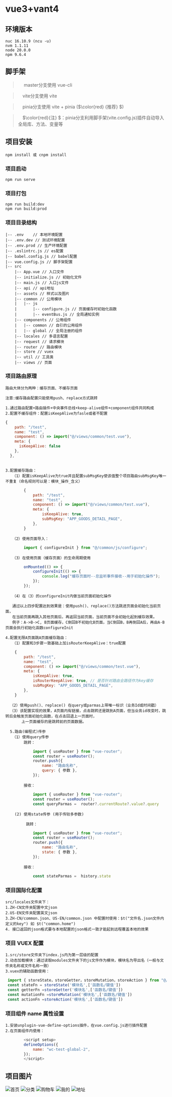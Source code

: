 # vue3+vant4

## 环境版本

```
nuc 16.10.9 (ncu -u)
nvm 1.1.11
node 20.0.0
npm 9.6.4
```

## 脚手架

> &ensp;&ensp; master分支使用 vue-cli

> &ensp;&ensp;vite分支使用 vite 

> &ensp;&ensp;pinia分支使用 vite + pinia ($\color{red} {推荐} $)

> &ensp;&ensp;$\color{red}{注} $：pinia分支利用脚手架(vite.config.js)插件自动导入全局库、方法、变量等

## 项目安装

```
npm install 或 cnpm install

```

### 项目启动

```
npm run serve
```

### 项目打包

```
npm run build:dev
npm run build:prod
```

### 项目目录结构

```
|-- .env    // 本地环境配置
|-- .env.dev // 测试环境配置
|-- .env.prod // 生产环境配置
|-- .eslintrc.js // es配置
|-- babel.config.js // babel配置
|-- vue.config.js // 脚手架配置
|-- src
    |-- App.vue // 入口文件
    |-- initialize.js // 初始化文件
    |-- main.js // 入口js文件
    |-- api // api地址
    |-- assets // 样式以及图片
    |-- common // 公用模块
    |   |-- js
    |       |-- configure.js // 页面缓存时初始化函数
    |       |-- eventBus.js // 全局通知实例
    |-- components // 公用组件
    |   |-- common // 自引的公用组件
    |   |-- global // 全局注册的组件
    |-- locales // 多语言配置
    |-- request // 请求模块
    |-- router // 路由模块
    |-- store // vuex
    |-- util // 工具类
    |-- views // 页面
```

### 项目路由原理

```
路由大体分为两种：缓存页面、不缓存页面

注意:缓存路由配置只能使用push、replace方式跳转

1.通过路由配置+路由插件+中央事件总线+keep-alive组件+component组件共同构成
2.配置不缓存组件：配置isKeepAlive为fasle或者不配置
```
```js
{
    path: "/test",
    name: "test",
    component: () => import("@/views/common/test.vue"),
    meta: {
      isKeepAlive: false
    },
  },
```
```

3.配置缓存路由：
   （1）配置isKeepAlive为true并且配置subMsgKey使该值整个项目路由subMsgKey唯一不重复（命名规则可以是：模块_操作_含义）
```
```js
        {
            path: "/test",
            name: "test",
            component: () => import("@/views/common/test.vue"),
            meta: {
                isKeepAlive: true,
                subMsgKey: "APP_GOODS_DETAIL_PAGE",
            },
        }
```

```
   （2）使用页面导入：
```
```js
        import { configureInit } from "@/common/js/configure";
```
```
   （3）在使用页面（缓存页面）的生命周期使用
```
```js
        onMounted(() => {
            configureInit(() => {
                console.log("缓存页面时--总监听事件接收--用于初始化操作");
            });
        });
```
```
   （4）在（3）的configureInit内做当前页面初始化操作

   通过以上四步配置达到效果是：使用push()、replace()方法跳进页面会初始化当前页面，
   在当前页面再跳入其他页面后，再返回当前页面，当前页面不会初始化起到缓存效果。
   例子：A->B->C, B页面缓存，C倒回B不初始化B页面，当C倒回B，B再倒回A后，再由A-B页面会执行初始化函数configureInit

4.配置无限A页面跳A页面缓存路由：
   （1）配置和3步骤一致基础上加isRouterKeepAlive：true配置
```
```js
    {
        path: "/test",
        name: "test",
        component: () => import("@/views/common/test.vue"),
        meta: {
            isKeepAlive: true,
            isRouterKeepAlive: true, // 是否针对路由全路径作为key缓存
            subMsgKey: "APP_GOODS_DETAIL_PAGE",
        },
    }
```
```
  （2）使用push()、replace() 在query或parmas上带唯一标识（业务Id或时间戳）
  （3）该配置实现的效果，A页面内有链接，点击跳转还是跳到A页面，但当业务id改变时，跳转后会触发页面初始化函数，在点击回退上一页面时，
       上一页面缓存的是跳转前的页面数据。

  5.路由(编程式)传参
   （1）使用query传参
        跳转：
```
```js
            import { useRouter } from "vue-router";
            const router = useRouter();
            router.push({
                name: "路由名称",
                query: { 参数 },
            });
```
```
        接收：
```
```js
            import { useRouter } from "vue-router";
            const router = useRouter();
            const queryParmas =  router?.currentRoute?.value?.query
```
```
    (2) 使用state传参 (用于传较多参数)

         跳转：
```
```js
            import { useRouter } from "vue-router";
            const router = useRouter();
            router.push({
                name: "路由名称",
                state: { 参数 },
            });
```
```
        接收：
```
```js
            const stateParmas =  history.state

```

### 项目国际化配置

```
src/locales文件夹下：
1.ZH-CN文件夹配置中文json
2.US-EN文件夹配置英文json
3.ZH-CN/common.json、US-EN/common.json 中配置时使用：$t("文件名.json文件内定义的key") 如 $t("common.home")
4. 接口返回的json格式要与本地配置的json格式一致才能起到远程覆盖本地的效果

```

### 项目 VUEX 配置

```
1.src/store文件夹下index.js内为第一层级的配置
2.动态加载模块：通过读取modules文件夹下的js文件作为模块，模块名为导出名（一般与文件夹名称或文件名称一致）
3.vuex的辅助函数使用：
```
```js
 import { storeState，storeGetter，storeMutation，storeAction } from "@/store/storeUtil";
 const stateFn = storeState('模块名',['函数名/键值'])
 const getterFn =storeGetter('模块名',['函数名/键值'])
 const mutationFn =storeMutation('模块名',['函数名/键值'])
 const actionFn =storeAction('模块名',['函数名/键值'])
 ```


### 项目组件 name 属性设置

```
1.安装unplugin-vue-define-options插件，在vue.config.js进行插件配置
2.在页面组件内使用：
```
```js
        <script setup>
        defineOptions({
            name: "wc-test-global-2",
        });
        </script>
```

## 项目图片

![首页](preview/home.jpeg "首页")
![分类](preview/分类.jpeg "分类")
![购物车](preview/购物车.jpeg "购物车")
![我的](preview/我的.jpeg "我的")
![地址](preview/地址二.jpeg "地址")
